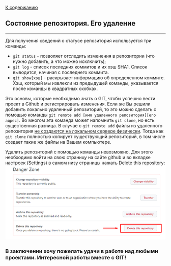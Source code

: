 [К содержанию](./readme.md)

## Состояние репозитория. Его удаление
___
Для получения сведений о статусе репозитория используется три команды:
+ `git status` - позволяет отследить изменения в репозитории (что нужно добавить, а что можно исключить);
+ `git log` - список последних коммитов и их хэш SHA1. Список выводится, начиная с последнего коммита.
+ `git show[хэш]` - раскрывает информацию об определенном коммите. Хэш, который мы извлекли из предыдущей команды, указывается после команды в квадратных скобках.

Это основы, которые необходимо знать о GIT, чтобы успешно вести проект в Github и регистрировать изменения. 
Если же Вы решили добавить локально удаленный репозиторий, то это можно сделать с помощью команды `git remote add [имя удаленного репозитория][его адрес]`. Во многом эта команда может напомнить `git clone`, но есть существенная разница. В случае с `git remote add` файлы из удаленного репозитория <u>не создаются на локальном сервере физически</u>. Тогда как `git clone` полностью копирует существующий репозиторий, в том числе создает такие же файлы на Вашем компьютере.

Удалить репозиторий с помощью команды невозможно. Для этого необходимо войти на свою страницу на сайте github и во вкладке настроек (Settings) в самом низу страницы нажать Delete this repository:
![удаление репозитория](./assets/Screenshot_delete_repo.png)

### В заключении хочу пожелать удачи в работе над любыми проектами. Интересной работы вместе с GIT!